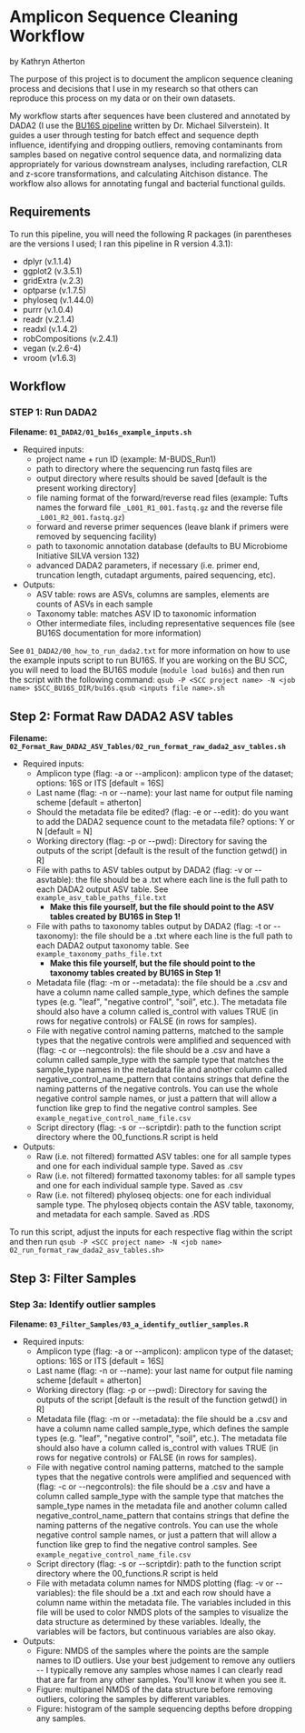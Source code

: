 # Amplicon Sequence Cleaning Workflow
by Kathryn Atherton

The purpose of this project is to document the amplicon sequence cleaning process and decisions that I use in my research so that others can reproduce this process on my data or on their own datasets. 

My workflow starts after sequences have been clustered and annotated by DADA2 (I use the [BU16S pipeline](https://github.com/Boston-University-Microbiome-Initiative/BU16s) written by Dr. Michael Silverstein). It guides a user through testing for batch effect and sequence depth influence, identifying and dropping outliers, removing contaminants from samples based on negative control sequence data, and normalizing data appropriately for various downstream analyses, including rarefaction, CLR and z-score transformations, and calculating Aitchison distance. The workflow also allows for annotating fungal and bacterial functional guilds.

## Requirements
To run this pipeline, you will need the following R packages (in parentheses are the versions I used; I ran this pipeline in R version 4.3.1):
- dplyr (v.1.1.4)
- ggplot2 (v.3.5.1)
- gridExtra (v.2.3)
- optparse (v.1.7.5)
- phyloseq (v.1.44.0)
- purrr (v.1.0.4)
- readr (v.2.1.4)
- readxl (v.1.4.2)
- robCompositions (v.2.4.1)
- vegan (v.2.6-4)
- vroom (v1.6.3)

## Workflow
### STEP 1: Run DADA2
**Filename: `01_DADA2/01_bu16s_example_inputs.sh`**
- Required inputs:
  - project name + run ID (example: M-BUDS_Run1)
  - path to directory where the sequencing run fastq files are
  - output directory where results should be saved [default is the present working directory]
  - file naming format of the forward/reverse read files (example: Tufts names the forward file `_L001_R1_001.fastq.gz` and the reverse file `_L001_R2_001.fastq.gz`)
  - forward and reverse primer sequences (leave blank if primers were removed by sequencing facility)
  - path to taxonomic annotation database (defaults to BU Microbiome Initiative SILVA version 132)
  - advanced DADA2 parameters, if necessary (i.e. primer end, truncation length, cutadapt arguments, paired sequencing, etc).
- Outputs:
  - ASV table: rows are ASVs, columns are samples, elements are counts of ASVs in each sample
  - Taxonomy table: matches ASV ID to taxonomic information
  - Other intermediate files, including representative sequences file (see BU16S documentation for more information)

See `01_DADA2/00_how_to_run_dada2.txt` for more information on how to use the example inputs script to run BU16S. If you are working on the BU SCC, you will need to load the BU16S module (`module load bu16s`) and then run the script with the following command: `qsub -P <SCC project name> -N <job name> $SCC_BU16S_DIR/bu16s.qsub <inputs file name>.sh`

## Step 2: Format Raw DADA2 ASV tables
**Filename: `02_Format_Raw_DADA2_ASV_Tables/02_run_format_raw_dada2_asv_tables.sh`**
- Required inputs:
  - Amplicon type (flag: -a or --amplicon): amplicon type of the dataset; options: 16S or ITS [default = 16S]
  - Last name (flag: -n or --name): your last name for output file naming scheme [default = atherton]
  - Should the metadata file be edited? (flag: -e or --edit): do you want to add the DADA2 sequence count to the metadata file? options: Y or N [default = N]
  - Working directory (flag: -p or --pwd): Directory for saving the outputs of the script [default is the result of the function getwd() in R]
  - File with paths to ASV tables output by DADA2 (flag: -v or --asvtable): the file should be a .txt where each line is the full path to each DADA2 output ASV table. See `example_asv_table_paths_file.txt`
    - **Make this file yourself, but the file should point to the ASV tables created by BU16S in Step 1!**
  - File with paths to taxonomy tables output by DADA2 (flag: -t or --taxonomy): the file should be a .txt where each line is the full path to each DADA2 output taxonomy table. See `example_taxonomy_paths_file.txt`
    - **Make this file yourself, but the file should point to the taxonomy tables created by BU16S in Step 1!**
  - Metadata file (flag: -m or --metadata): the file should be a .csv and have a column name called sample_type, which defines the sample types (e.g. "leaf", "negative control", "soil", etc.). The metadata file should also have a column called is_control with values TRUE (in rows for negative controls) or FALSE (in rows for samples).
  - File with negative control naming patterns, matched to the sample types that the negative controls were amplified and sequenced with (flag: -c or --negcontrols): the file should be a .csv and have a column called sample_type with the sample type that matches the sample_type names in the metadata file and another column called negative_control_name_pattern that contains strings that define the naming patterns of the negative controls. You can use the whole negative control sample names, or just a pattern that will allow a function like grep to find the negative control samples. See `example_negative_control_name_file.csv`
  - Script directory (flag: -s or --scriptdir): path to the function script directory where the 00_functions.R script is held
- Outputs:
  - Raw (i.e. not filtered) formatted ASV tables: one for all sample types and one for each individual sample type. Saved as .csv
  - Raw (i.e. not filtered) formatted taxonomy tables: for all sample types and one for each individual sample type. Saved as .csv
  - Raw (i.e. not filtered) phyloseq objects: one for each individual sample type. The phyloseq objects contain the ASV table, taxonomy, and metadata for each sample. Saved as .RDS                          

To run this script, adjust the inputs for each respective flag within the script and then run `qsub -P <SCC project name> -N <job name> 02_run_format_raw_dada2_asv_tables.sh>`


## Step 3: Filter Samples
### Step 3a: Identify outlier samples
**Filename: `03_Filter_Samples/03_a_identify_outlier_samples.R`**
- Required inputs:
  - Amplicon type (flag: -a or --amplicon): amplicon type of the dataset; options: 16S or ITS [default = 16S]
  - Last name (flag: -n or --name): your last name for output file naming scheme [default = atherton]
  - Working directory (flag: -p or --pwd): Directory for saving the outputs of the script [default is the result of the function getwd() in R]
  - Metadata file (flag: -m or --metadata): the file should be a .csv and have a column name called sample_type, which defines the sample types (e.g. "leaf", "negative control", "soil", etc.). The metadata file should also have a column called is_control with values TRUE (in rows for negative controls) or FALSE (in rows for samples).
  - File with negative control naming patterns, matched to the sample types that the negative controls were amplified and sequenced with (flag: -c or --negcontrols): the file should be a .csv and have a column called sample_type with the sample type that matches the sample_type names in the metadata file and another column called negative_control_name_pattern that contains strings that define the naming patterns of the negative controls. You can use the whole negative control sample names, or just a pattern that will allow a function like grep to find the negative control samples. See `example_negative_control_name_file.csv`
  - Script directory (flag: -s or --scriptdir): path to the function script directory where the 00_functions.R script is held
  - File with metadata column names for NMDS plotting (flag: -v or --variables): the file should be a .txt and each row should have a column name within the metadata file. The variables included in this file will be used to color NMDS plots of the samples to visualize the data structure as determined by these variables. Ideally, the variables will be factors, but continuous variables are also okay. 
- Outputs:
  - Figure: NMDS of the samples where the points are the sample names to ID outliers. Use your best judgement to remove any outliers -- I typically remove any samples whose names I can clearly read that are far from any other samples. You'll know it when you see it.
  - Figure: multipanel NMDS of the data structure before removing outliers, coloring the samples by different variables.
  - Figure: histogram of the sample sequencing depths before dropping any samples.
